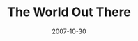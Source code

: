 ---
layout: music 
title: "The World Out There"
date: 2007-10-30 
description: "Freedom series music"
audio: "http://s3.amazonaws.com/crossroads-media/music/audio/SONG-The_World_Out_There.mp3"
audio-duration: "03:54"
src: "http://s3.amazonaws.com/crossroads-media/images/WorldOutThereSML.jpg"
---